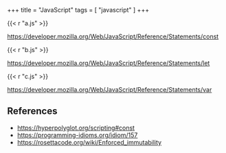 +++
title = "JavaScript"
tags = [ "javascript" ]
+++

{{< r "a.js" >}}

<https://developer.mozilla.org/Web/JavaScript/Reference/Statements/const>

{{< r "b.js" >}}

<https://developer.mozilla.org/Web/JavaScript/Reference/Statements/let>

{{< r "c.js" >}}

<https://developer.mozilla.org/Web/JavaScript/Reference/Statements/var>

## References

- <https://hyperpolyglot.org/scripting#const>
- <https://programming-idioms.org/idiom/157>
- <https://rosettacode.org/wiki/Enforced_immutability>
